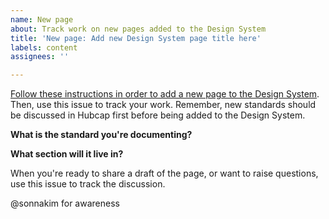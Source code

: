 ```yaml
---
name: New page
about: Track work on new pages added to the Design System
title: 'New page: Add new Design System page title here'
labels: content 
assignees: ''

---
```

[Follow these instructions in order to add a new page to the Design System](https://cfpb.github.io/design-system/updating-this-website/#creating-new-pages).
Then, use this issue to track your work.
Remember, new standards should be discussed in Hubcap first before being added to the Design System. 

**What is the standard you're documenting?** 

**What section will it live in?** 


When you're ready to share a draft of the page, or want to raise questions, use this issue to track the discussion.

@sonnakim for awareness
